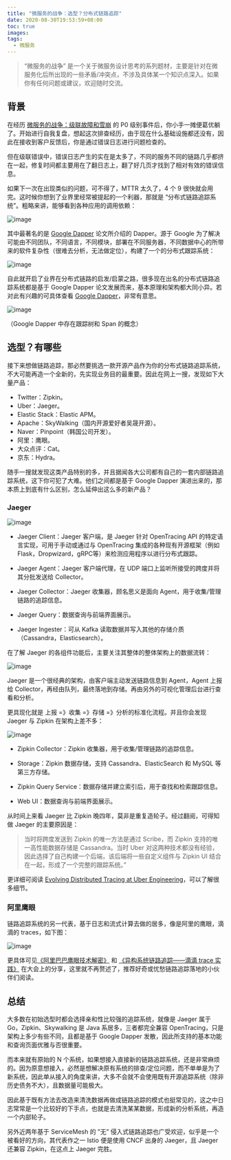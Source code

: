 ```yaml
---
title: "微服务的战争：选型？分布式链路追踪"
date: 2020-08-30T19:53:59+08:00
toc: true
images:
tags: 
  - 微服务
---
```



> “微服务的战争” 是一个关于微服务设计思考的系列题材，主要是针对在微服务化后所出现的一些矛盾/冲突点，不涉及具体某一个知识点深入。如果你有任何问题或建议，欢迎随时交流。

## 背景

在经历 [微服务的战争：级联故障和雪崩](https://eddycjy.com/posts/microservice/linkage/) 的 P0 级别事件后，你小手一摊便葛优躺了。开始进行自我复盘，想起这次排查经历，由于现在什么基础设施都还没有，因此在接收到客户反馈后，你是通过错误日志进行问题检查的。

但在级联错误中，错误日志产生的实在是太多了，不同的服务不同的链路几乎都挤在一起，修复时间都主要用在了翻日志上，翻了好几页才找到了相对有效的错误信息。

如果下一次在出现类似的问题，可不得了，MTTR 太久了，4 个 9 很快就会用完。这时候你想到了业界里经常被提起的一个利器，那就是 “分布式链路追踪系统”。粗略来讲，能够看到各种应用的调用依赖：

![image](https://image.eddycjy.com/e233f218a90b7a00b94b7f533a98c0a2.png)

其中最著名的是 [Google Dapper](https://storage.googleapis.com/pub-tools-public-publication-data/pdf/36356.pdf) 论文所介绍的 Dapper。源于 Google 为了解决可能由不同团队，不同语言，不同模块，部署在不同服务器，不同数据中心的所带来的软件复杂性（很难去分析，无法做定位），构建了一个的分布式跟踪系统：

![image](https://image.eddycjy.com/64214cb247989300859b98b61a844c2e.png)

自此就开启了业界在分布式链路的启发/启蒙之路，很多现在出名的分布式链路追踪系统都是基于 Google Dapper 论文发展而来，基本原理和架构都大同小异。若对此有兴趣的可具体查看 [Google Dapper](https://storage.googleapis.com/pub-tools-public-publication-data/pdf/36356.pdf)，非常有意思。

![image](https://image.eddycjy.com/65bd2c9b931f057d7307dfaaa8d5c433.png)

（Google Dapper 中存在跟踪树和 Span 的概念）

## 选型？有哪些

接下来想做链路追踪，那必然要挑选一款开源产品作为你的分布式链路追踪系统，不大可能再造一个全新的，先实现业务目的最重要。因此在网上一搜，发现如下大量产品：

- Twitter：Zipkin。
- Uber：Jaeger。
- Elastic Stack：Elastic APM。
- Apache：SkyWalking（国内开源爱好者吴晟开源）。
- Naver：Pinpoint（韩国公司开发）。
- 阿里：鹰眼。
- 大众点评：Cat。
- 京东：Hydra。

随手一搜就发现这类产品特别的多，并且据闻各大公司都有自己的一套内部链路追踪系统，这下你可犯了大难。他们之间都是基于 Google Dapper 演进出来的，那本质上到底有什么区别，怎么延伸出这么多的新产品？

### Jaeger

![image](https://image.eddycjy.com/1a672c2972602f1f154c1666c94e860a.png)

- Jaeger Client：Jaeger 客户端，是 Jaeger 针对 OpenTracing API 的特定语言实现，可用于手动或通过与 OpenTracing 集成的各种现有开源框架（例如Flask，Dropwizard，gRPC等）来检测应用程序以进行分布式跟踪。

- Jaeger Agent：Jaeger 客户端代理，在 UDP 端口上监听所接受的跨度并将其分批发送给 Collector。

- Jaeger Collector：Jaeger 收集器，顾名思义是面向 Agent，用于收集/管理链路的追踪信息。

- Jaeger Query：数据查询与前端界面展示。

- Jaeger Ingester：可从 Kafka 读取数据并写入其他的存储介质（Cassandra，Elasticsearch）。

在了解 Jaeger 的各组件功能后，主要关注其整体的整体架构上的数据流转：

![image](https://image.eddycjy.com/3d954d769e4e21c998c31336996d1a00.jpg)

Jaeger 是一个很经典的架构，由客户端主动发送链路信息到 Agent，Agent 上报给 Collector，再经由队列，最终落地到存储。再由另外的可视化管理后台进行查看和分析。

更具现化就是 上报 =》收集 =》存储 =》分析的标准化流程。并且你会发现 Jaeger 与 Zipkin 在架构上差不多：

![image](https://image.eddycjy.com/d694663f68fc1ed6bd8a467b2e49d958.png)

- Zipkin Collector：Zipkin 收集器，用于收集/管理链路的追踪信息。

- Storage：Zipkin 数据存储，支持 Cassandra、ElasticSearch 和 MySQL 等第三方存储。

- Zipkin Query Service：数据存储并建立索引后，用于查找和检索跟踪信息。

- Web UI：数据查询与前端界面展示。

从时间上来看 Jaeger 比 Zipkin 晚四年，莫非是重复造轮子。经过翻阅，可得知做 Jaeger 的主要原因是：
> 当时将跨度发送到 Zipkin 的唯一方法是通过 Scribe，而 Zipkin 支持的唯一高性能数据存储是 Cassandra。当时 Uber 对这两种技术都没有经验，因此选择了自己构建一个后端，该后端将一些自定义组件与 Zipkin UI 结合在一起，形成了一个完整的跟踪系统。” 

更详细可阅读 [Evolving Distributed Tracing at Uber Engineering](https://eng.uber.com/distributed-tracing/)，可以了解很多细节。

### 阿里鹰眼

链路追踪系统的另一代表，基于日志和流式计算去做的居多，像是阿里的鹰眼，滴滴的 traces，如下图：

![image](http://5b0988e595225.cdn.sohucs.com/images/20171007/2ba764f2df1e453998ae58ac852483ee.jpeg)

更具体可见[《阿里巴巴鹰眼技术解密》](https://myslide.cn/slides/696) 和 [《异构系统链路追踪——滴滴 trace 实践》](https://www.itdks.com/Home/Course/detail?id=3658) 在大会上的分享，这里就不再赘述了，推荐好奇或忧愁链路追踪落地的小伙伴们阅读。

## 总结

大多数在初始选型时都会选择亲和性比较强的追踪系统，就像是 Jaeger 属于 Go，Zipkin、Skywalking 是 Java 系居多，三者都完全兼容 OpenTracing，只是架构上多少有些不同，且都是基于 Google Dapper 发散，因此所支持的基本功能和查询页面优雅与否很重要。

而本来就有原始的 N 个系统，如果想接入直接新的链路追踪系统，还是非常麻烦的。因为原意想接入，必然是想解决原有系统的排查/定位问题，而不单单是为了新系统，因此单从接入的角度来讲，大多不会就不会使用既有开源追踪系统（除非历史债务不大），且数据量可能极大。

因此基于既有方法去改造来清洗数据再做成链路追踪的模式也挺常见的，这之中日志常常是一个比较好的下手点，也就是去清洗某某数据，形成新的分析系统，再造一个内部轮子。

另外近两年基于 ServiceMesh 的 ”无” 侵入式链路追踪也广受欢迎，似乎是一个被看好的方向，其代表作之一 Istio 便是使用 CNCF 出身的 Jaeger，且 Jaeger 还兼容 Zipkin，在这点上 Jaeger 完胜。